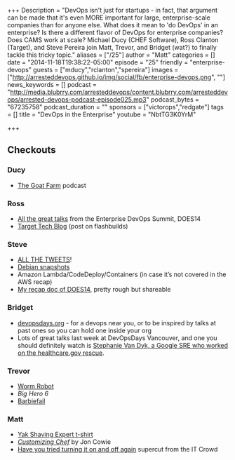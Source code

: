 +++
Description = "DevOps isn't just for startups - in fact, that argument can be made that it's even MORE important for large, enterprise-scale companies than for anyone else. What does it mean to 'do DevOps' in an enterprise? Is there a different flavor of DevOps for enterprise companies? Does CAMS work at scale? Michael Ducy (CHEF Software), Ross Clanton (Target), and Steve Pereira join Matt, Trevor, and Bridget (wat?) to finally tackle this tricky topic."
aliases = ["/25"]
author = "Matt"
categories = []
date = "2014-11-18T19:38:22-05:00"
episode = "25"
friendly = "enterprise-devops"
guests = ["mducy","rclanton","spereira"]
images = ["http://arresteddevops.github.io/img/social/fb/enterprise-devops.png", ""]
news_keywords = []
podcast = "http://media.blubrry.com/arresteddevops/content.blubrry.com/arresteddevops/arrested-devops-podcast-episode025.mp3"
podcast_bytes = "67235758"
podcast_duration = ""
sponsors = ["victorops","redgate"]
tags = []
title = "DevOps in the Enterprise"
youtube = "NbtTG3K0YrM"

+++
<h2>Checkouts</h2>
<h3>Ducy</h3>
<ul>
	<li><a href="http://goatcan.do/2014/11/25/the-goat-farm/" target="_blank">The Goat Farm</a> podcast</li>
</ul>
<h3>Ross</h3>
<ul>
	<li><a href="http://www.youtube.com/user/DOES2014" target="_blank">All the great talks</a> from the Enterprise DevOps Summit, DOES14</li>
	<li><a href="http://Target.github.io" target="_blank">Target Tech Blog</a> (post on flashbuilds)</li>
</ul>
<h3>Steve</h3>
<ul>
	<li><a href="http://blog.twitter.com/2014/building-a-complete-tweet-index" target="_blank">ALL THE TWEETS</a>!</li>
	<li><a href="http://snapshot.debian.org/archive/debian/?year=2014&amp;month=11" target="_blank">Debian snapshots</a></li>
	<li>Amazon Lambda/CodeDeploy/Containers (in case it’s not covered in the AWS recap)</li>
	<li><a href="http://docs.google.com/document/d/1D0-BW9n2iCSUCLqNnM0_YR-Exg6mkTtmhjV91R35huY/pub" target="_blank">My recap doc of DOES14</a>, pretty rough but shareable</li>
</ul>
<h3>Bridget</h3>
<ul>
	<li><a href="http://devopsdays.org" target="_blank">devopsdays.org</a> - for a devops near you, or to be inspired by talks at past ones so you can hold one inside your org</li>
	<li>Lots of great talks last week at DevOpsDays Vancouver, and one you should definitely watch is <a href="http://www.youtube.com/watch?v=QEfS0z_iPoo&amp;feature=youtu.be&amp;t=1h58m14s" target="_blank">Stephanie Van Dyk, a Google SRE who worked on the healthcare.gov rescue</a>.</li>
</ul>
<h3>Trevor</h3>
<ul>
	<li><a href="http://www.i-programmer.info/news/105-artificial-intelligence/7985-a-worms-mind-in-a-lego-body.html" target="_blank">Worm Robot</a></li>
	<li><em>Big Hero 6</em></li>
	<li><a href="http://www.npr.org/2014/11/22/365968465/after-backlash-computer-engineer-barbie-gets-new-set-of-skills" target="_blank">Barbiefail</a></li>
</ul>
<h3>Matt</h3>
<ul>
	<li><a href="http://teespring.com/maksesoftwarebetter2" target="_blank">Yak Shaving Expert t-shirt</a></li>
	<li><a href="http://shop.oreilly.com/product/0636920032984.do" target="_blank"><em>Customizing Chef</em></a> by Jon Cowie</li>
	<li><a href="http://www.youtube.com/watch?v=nn2FB1P_Mn8" target="_blank">Have you tried turning it on and off again</a> supercut from the IT Crowd</li>
</ul>
